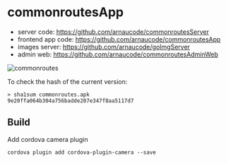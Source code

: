 # commonroutesApp

- server code: https://github.com/arnaucode/commonroutesServer
- frontend app code: https://github.com/arnaucode/commonroutesApp
- images server: https://github.com/arnaucode/goImgServer
- admin web: https://github.com/arnaucode/commonroutesAdminWeb

![commonroutes](https://raw.githubusercontent.com/arnaucode/commonroutesApp/master/commonroutes.png "commonroutes")



To check the hash of the current version:
```
> sha1sum commonroutes.apk
9e20ffa064b304a756badde207e347f8aa5117d7
```


## Build

Add cordova camera plugin
```
cordova plugin add cordova-plugin-camera --save
```
